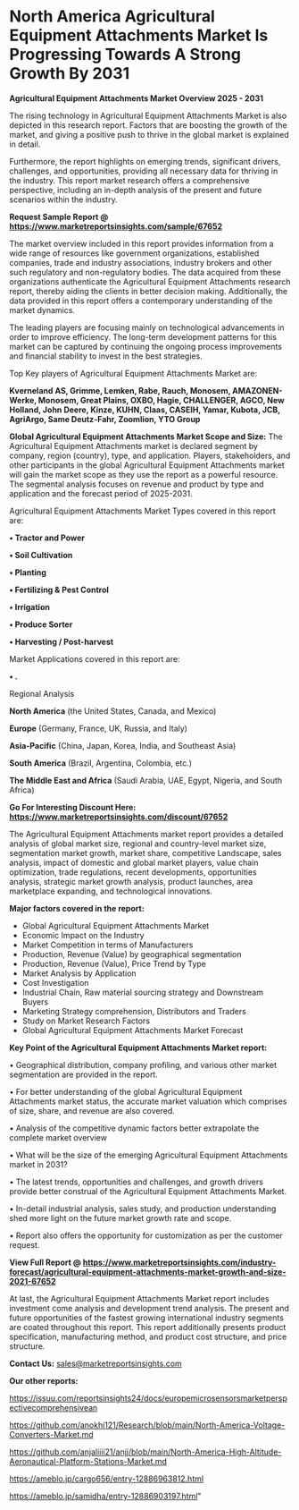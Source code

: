 # North America Agricultural Equipment Attachments Market Is Progressing Towards A Strong Growth By 2031

<Strong> Agricultural Equipment Attachments Market Overview 2025 - 2031</strong>

The rising technology in Agricultural Equipment Attachments Market is also depicted in this research report. Factors that are boosting the growth of the market, and giving a positive push to thrive in the global market is explained in detail.

Furthermore, the report highlights on emerging trends, significant drivers, challenges, and opportunities, providing all necessary data for thriving in the industry. This report market research offers a comprehensive perspective, including an in-depth analysis of the present and future scenarios within the industry.

<strong>Request Sample Report @ <a href=https://www.marketreportsinsights.com/sample/67652>https://www.marketreportsinsights.com/sample/67652</a></strong>

The market overview included in this report provides information from a wide range of resources like government organizations, established companies, trade and industry associations, industry brokers and other such regulatory and non-regulatory bodies. The data acquired from these organizations authenticate the Agricultural Equipment Attachments research report, thereby aiding the clients in better decision making. Additionally, the data provided in this report offers a contemporary understanding of the market dynamics.

The leading players are focusing mainly on technological advancements in order to improve efficiency. The long-term development patterns for this market can be captured by continuing the ongoing process improvements and financial stability to invest in the best strategies.

Top Key players of Agricultural Equipment Attachments Market are:

<strong>Kverneland AS, Grimme, Lemken, Rabe, Rauch, Monosem, AMAZONEN-Werke, Monosem, Great Plains, OXBO, Hagie, CHALLENGER, AGCO, New Holland, John Deere, Kinze, KUHN, Claas, CASEIH, Yamar, Kubota, JCB, AgriArgo, Same Deutz-Fahr, Zoomlion, YTO Group</strong>

<strong><b>Global Agricultural Equipment Attachments Market Scope and Size:</b></strong>
The Agricultural Equipment Attachments market is declared segment by company, region (country), type, and application. Players, stakeholders, and other participants in the global Agricultural Equipment Attachments market will gain the market scope as they use the report as a powerful resource. The segmental analysis focuses on revenue and product by type and application and the forecast period of 2025-2031.

Agricultural Equipment Attachments Market Types covered in this report are:

<strong>• Tractor and Power

• Soil Cultivation

• Planting

• Fertilizing & Pest Control

• Irrigation

• Produce Sorter

• Harvesting / Post-harvest</strong>

Market Applications covered in this report are:

<strong>• .</strong> 

Regional Analysis

<strong>North America</strong> (the United States, Canada, and Mexico)

<strong>Europe</strong> (Germany, France, UK, Russia, and Italy)

<strong>Asia-Pacific</strong> (China, Japan, Korea, India, and Southeast Asia)

<strong>South America</strong> (Brazil, Argentina, Colombia, etc.)

<strong>The Middle East and Africa</strong> (Saudi Arabia, UAE, Egypt, Nigeria, and South Africa)

<strong>Go For Interesting Discount Here: <a href=https://www.marketreportsinsights.com/discount/67652>https://www.marketreportsinsights.com/discount/67652</a></strong>

The Agricultural Equipment Attachments market report provides a detailed analysis of global market size, regional and country-level market size, segmentation market growth, market share, competitive Landscape, sales analysis, impact of domestic and global market players, value chain optimization, trade regulations, recent developments, opportunities analysis, strategic market growth analysis, product launches, area marketplace expanding, and technological innovations.

<strong><b>Major factors covered in the report:</b></strong>
<ul>
  <li>Global Agricultural Equipment Attachments Market </li>
  <li>Economic Impact on the Industry</li>
  <li>Market Competition in terms of Manufacturers</li>
  <li>Production, Revenue (Value) by geographical segmentation</li>
  <li>Production, Revenue (Value), Price Trend by Type</li>
  <li>Market Analysis by Application</li>
  <li>Cost Investigation</li>
  <li>Industrial Chain, Raw material sourcing strategy and Downstream Buyers</li>
  <li>Marketing Strategy comprehension, Distributors and Traders</li>
  <li>Study on Market Research Factors</li>
  <li>Global Agricultural Equipment Attachments Market Forecast</li>
</ul>

<strong><b>Key Point of the Agricultural Equipment Attachments Market report:</b></strong>

• Geographical distribution, company profiling, and various other market segmentation are provided in the report.

• For better understanding of the global Agricultural Equipment Attachments market status, the accurate market valuation which comprises of size, share, and revenue are also covered.

• Analysis of the competitive dynamic factors better extrapolate the complete market overview

• What will be the size of the emerging Agricultural Equipment Attachments market in 2031?

• The latest trends, opportunities and challenges, and growth drivers provide better construal of the Agricultural Equipment Attachments Market.

• In-detail industrial analysis, sales study, and production understanding shed more light on the future market growth rate and scope.

• Report also offers the opportunity for customization as per the customer request.

<strong><b>View Full Report @ <a href=https://www.marketreportsinsights.com/industry-forecast/agricultural-equipment-attachments-market-growth-and-size-2021-67652>https://www.marketreportsinsights.com/industry-forecast/agricultural-equipment-attachments-market-growth-and-size-2021-67652</a></b></strong>


At last, the Agricultural Equipment Attachments Market report includes investment come analysis and development trend analysis. The present and future opportunities of the fastest growing international industry segments are coated throughout this report. This report additionally presents product specification, manufacturing method, and product cost structure, and price structure.

<strong>Contact Us:</strong>
sales@marketreportsinsights.com

<strong>Our other reports:</strong>

<a href=https://issuu.com/reportsinsights24/docs/europemicrosensorsmarketperspectivecomprehensivean>https://issuu.com/reportsinsights24/docs/europemicrosensorsmarketperspectivecomprehensivean</a>

<a href=https://github.com/anokhi121/Research/blob/main/North-America-Voltage-Converters-Market.md>https://github.com/anokhi121/Research/blob/main/North-America-Voltage-Converters-Market.md</a>

<a href=https://github.com/anjaliiii21/anjj/blob/main/North-America-High-Altitude-Aeronautical-Platform-Stations-Market.md>https://github.com/anjaliiii21/anjj/blob/main/North-America-High-Altitude-Aeronautical-Platform-Stations-Market.md</a>

<a href=https://ameblo.jp/cargo656/entry-12886963812.html>https://ameblo.jp/cargo656/entry-12886963812.html</a>

<a href=https://ameblo.jp/samidha/entry-12886903197.html>https://ameblo.jp/samidha/entry-12886903197.html</a>"
